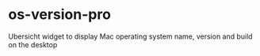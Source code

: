 # os-version-pro
Ubersicht widget to display Mac operating system name, version and build on the desktop
